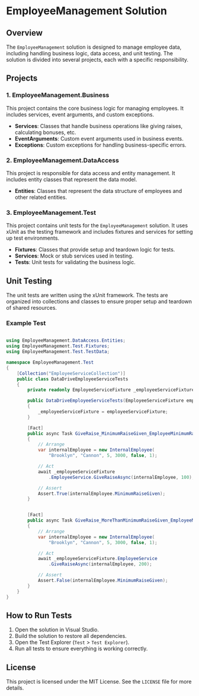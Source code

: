 # EmployeeManagement Solution

## Overview

The `EmployeeManagement` solution is designed to manage employee data, including handling business logic, data access, and unit testing. The solution is divided into several projects, each with a specific responsibility.

## Projects

### 1. EmployeeManagement.Business

This project contains the core business logic for managing employees. It includes services, event arguments, and custom exceptions.

- **Services**: Classes that handle business operations like giving raises, calculating bonuses, etc.
- **EventArguments**: Custom event arguments used in business events.
- **Exceptions**: Custom exceptions for handling business-specific errors.

### 2. EmployeeManagement.DataAccess

This project is responsible for data access and entity management. It includes entity classes that represent the data model.

- **Entities**: Classes that represent the data structure of employees and other related entities.

### 3. EmployeeManagement.Test

This project contains unit tests for the `EmployeeManagement` solution. It uses xUnit as the testing framework and includes fixtures and services for setting up test environments.

- **Fixtures**: Classes that provide setup and teardown logic for tests.
- **Services**: Mock or stub services used in testing.
- **Tests**: Unit tests for validating the business logic.

## Unit Testing

The unit tests are written using the xUnit framework. The tests are organized into collections and classes to ensure proper setup and teardown of shared resources.

### Example Test
```csharp

using EmployeeManagement.DataAccess.Entities;
using EmployeeManagement.Test.Fixtures;
using EmployeeManagement.Test.TestData;

namespace EmployeeManagement.Test
{
    [Collection("EmployeeServiceCollection")]
    public class DataDriveEmployeeServiceTests
    {
        private readonly EmployeeServiceFixture _employeeServiceFixture;

        public DataDriveEmployeeServiceTests(EmployeeServiceFixture employeeServiceFixture)
        {
            _employeeServiceFixture = employeeServiceFixture;
        }

        [Fact]
        public async Task GiveRaise_MinimumRaiseGiven_EmployeeMinimumRaiseGivenMustBeTrue()
        {
            // Arrange  
            var internalEmployee = new InternalEmployee(
                "Brooklyn", "Cannon", 5, 3000, false, 1);

            // Act
            await _employeeServiceFixture
                .EmployeeService.GiveRaiseAsync(internalEmployee, 100);

            // Assert
            Assert.True(internalEmployee.MinimumRaiseGiven);
        }


        [Fact]
        public async Task GiveRaise_MoreThanMinimumRaiseGiven_EmployeeMinimumRaiseGivenMustBeFalse()
        {
            // Arrange  
            var internalEmployee = new InternalEmployee(
                "Brooklyn", "Cannon", 5, 3000, false, 1);

            // Act 
            await _employeeServiceFixture.EmployeeService
                .GiveRaiseAsync(internalEmployee, 200);

            // Assert
            Assert.False(internalEmployee.MinimumRaiseGiven);
        }
    }
}
```

## How to Run Tests

1. Open the solution in Visual Studio.
2. Build the solution to restore all dependencies.
3. Open the Test Explorer (`Test` > `Test Explorer`).
4. Run all tests to ensure everything is working correctly.

## License

This project is licensed under the MIT License. See the `LICENSE` file for more details.
